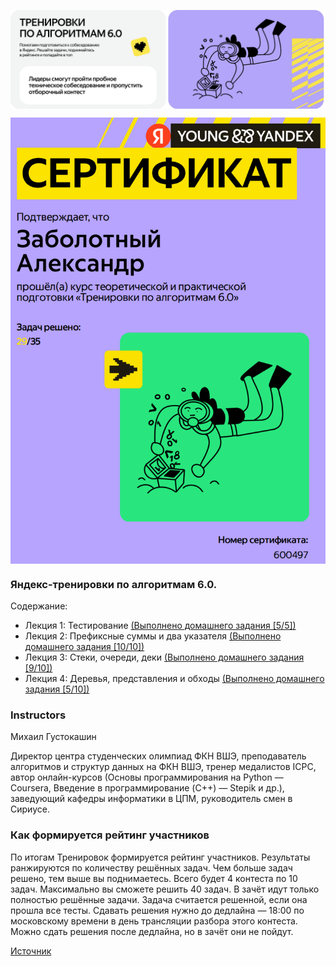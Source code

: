 <p align="center"> 
    <img align="center"  src="pictures/Banner.png" />
</p> 

<p align="center"> 
    <img align="center"  src="pictures/Certificate.jpg" />
</p> 

### Яндекс-тренировки по алгоритмам 6.0. 
Содержание:
* Лекция 1: Тестирование [(Выполнено домашнего задания [5/5])](Lesson_1/)
* Лекция 2: Префиксные суммы и два указателя [(Выполнено домашнего задания [10/10])](Lesson_2/)
* Лекция 3: Стеки, очереди, деки [(Выполнено домашнего задания [9/10])](Lesson_3/)
* Лекция 4: Деревья, представления и обходы [(Выполнено домашнего задания [5/10])](Lesson_4/)

### Instructors
Михаил Густокашин

Директор центра студенческих олимпиад ФКН ВШЭ, преподаватель алгоритмов и структур данных на ФКН ВШЭ, тренер медалистов ICPC, автор онлайн-курсов (Основы программирования на Python — Coursera, Введение в программирование (C++) — Stepik и др.), заведующий кафедры информатики в ЦПМ, руководитель смен в Сириусе.

### Как формируется рейтинг участников
По итогам Тренировок формируется рейтинг участников. Результаты ранжируются по количеству решённых задач. Чем больше задач решено, тем выше вы поднимаетесь. Всего будет 4 контеста по 10 задач. Максимально вы сможете решить 40 задач.
В зачёт идут только полностью решённые задачи. Задача считается решенной, если она прошла все тесты. Сдавать решения нужно до дедлайна — 18:00 по московскому времени в день трансляции разбора этого контеста. Можно сдать решения после дедлайна, но в зачёт они не пойдут.

[Источник](https://yandex.ru/yaintern/algorithm-training#info)

